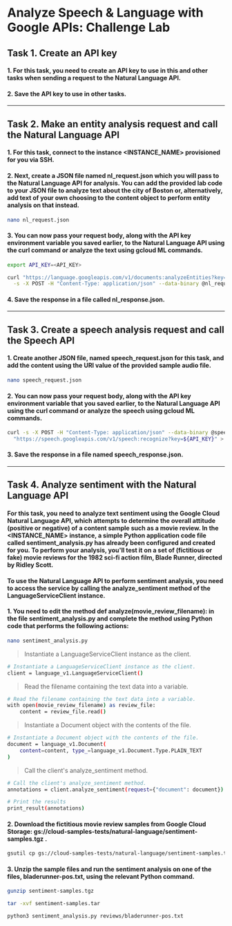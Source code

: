 # Analyze Speech & Language with Google APIs: Challenge Lab

## Task 1. Create an API key

#### 1. For this task, you need to create an API key to use in this and other tasks when sending a request to the Natural Language API.

#### 2. Save the API key to use in other tasks.

---

## Task 2. Make an entity analysis request and call the Natural Language API

#### 1. For this task, connect to the instance <INSTANCE_NAME> provisioned for you via SSH.

#### 2. Next, create a JSON file named nl_request.json which you will pass to the Natural Language API for analysis. You can add the provided lab code to your JSON file to analyze text about the city of Boston or, alternatively, add text of your own choosing to the content object to perform entity analysis on that instead.

```bash
nano nl_request.json
```

#### 3. You can now pass your request body, along with the API key environment variable you saved earlier, to the Natural Language API using the curl command or analyze the text using gcloud ML commands.

```bash
export API_KEY=<API_KEY>
```

```bash
curl "https://language.googleapis.com/v1/documents:analyzeEntities?key=${API_KEY}" \
  -s -X POST -H "Content-Type: application/json" --data-binary @nl_request.json > nl_response.json
```

#### 4. Save the response in a file called nl_response.json.

---

## Task 3. Create a speech analysis request and call the Speech API

#### 1. Create another JSON file, named speech_request.json for this task, and add the content using the URI value of the provided sample audio file.

```bash
nano speech_request.json
```

#### 2. You can now pass your request body, along with the API key environment variable that you saved earlier, to the Natural Language API using the curl command or analyze the speech using gcloud ML commands.

```bash
curl -s -X POST -H "Content-Type: application/json" --data-binary @speech_request.json \
  "https://speech.googleapis.com/v1/speech:recognize?key=${API_KEY}" > speech_response.json
```

#### 3. Save the response in a file named speech_response.json.

---

## Task 4. Analyze sentiment with the Natural Language API

#### For this task, you need to analyze text sentiment using the Google Cloud Natural Language API, which attempts to determine the overall attitude (positive or negative) of a content sample such as a movie review. In the <INSTANCE_NAME> instance, a simple Python application code file called sentiment_analysis.py has already been configured and created for you. To perform your analysis, you'll test it on a set of (fictitious or fake) movie reviews for the 1982 sci-fi action film, Blade Runner, directed by Ridley Scott.

#### To use the Natural Language API to perform sentiment analysis, you need to access the service by calling the analyze_sentiment method of the LanguageServiceClient instance.

#### 1. You need to edit the method def analyze(movie_review_filename): in the file sentiment_analysis.py and complete the method using Python code that performs the following actions:

```bash
nano sentiment_analysis.py
```

> Instantiate a LanguageServiceClient instance as the client.

```bash
# Instantiate a LanguageServiceClient instance as the client.
client = language_v1.LanguageServiceClient()
```

> Read the filename containing the text data into a variable.

```bash
# Read the filename containing the text data into a variable.
with open(movie_review_filename) as review_file:
    content = review_file.read()
```

> Instantiate a Document object with the contents of the file.

```bash
# Instantiate a Document object with the contents of the file.
document = language_v1.Document(
    content=content, type_=language_v1.Document.Type.PLAIN_TEXT
)
```

> Call the client's analyze_sentiment method.

```bash
# Call the client's analyze_sentiment method.
annotations = client.analyze_sentiment(request={"document": document})

# Print the results
print_result(annotations)
```

#### 2. Download the fictitious movie review samples from Google Cloud Storage: gs://cloud-samples-tests/natural-language/sentiment-samples.tgz .

```bash
gsutil cp gs://cloud-samples-tests/natural-language/sentiment-samples.tgz .
```

#### 3. Unzip the sample files and run the sentiment analysis on one of the files, bladerunner-pos.txt, using the relevant Python command.

```bash
gunzip sentiment-samples.tgz
```

```bash
tar -xvf sentiment-samples.tar
```

```bash
python3 sentiment_analysis.py reviews/bladerunner-pos.txt
```
